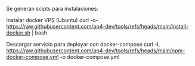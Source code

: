 Se generan scipts para instalaciones:

Instalar docker VPS (Ubuntu)
curl -o- https://raw.githubusercontent.com/ap4-dev/tools/refs/heads/main/install-docker.sh | bash

Descargar servicio para deployar con docker-compose
curl -L https://raw.githubusercontent.com/ap4-dev/tools/refs/heads/main/npm-docker-compose.yml -o docker-compose.yml
